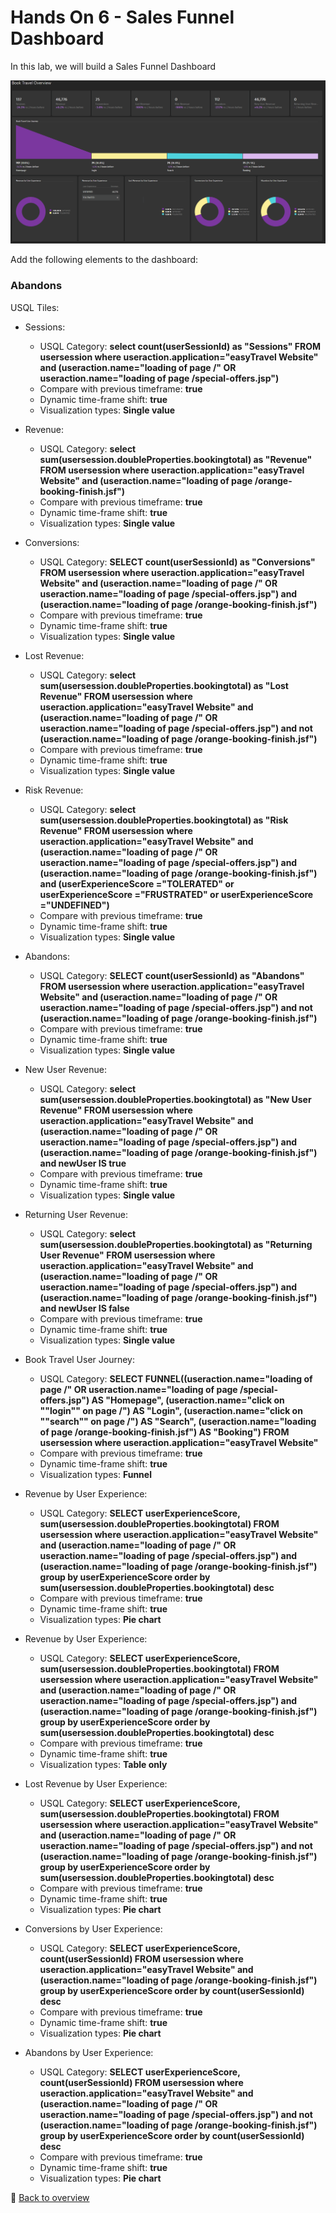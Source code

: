 # Hands On 6 - Sales Funnel Dashboard

In this lab, we will build a Sales Funnel Dashboard 

![USQL Icon](/img/sales-funnel-done.PNG)

Add the following elements to the dashboard:

### Abandons

USQL Tiles:

- Sessions:
	- USQL Category: **select count(userSessionId) as "Sessions" FROM usersession where useraction.application="easyTravel Website"  and (useraction.name="loading of page /" OR useraction.name="loading of page /special-offers.jsp")**
	- Compare with previous timeframe: **true**
	- Dynamic time-frame shift: **true**
	- Visualization types: **Single value**

- Revenue:
	- USQL Category: **select sum(usersession.doubleProperties.bookingtotal) as "Revenue" FROM usersession where useraction.application="easyTravel Website"  and (useraction.name="loading of page /orange-booking-finish.jsf")**
	- Compare with previous timeframe: **true**
	- Dynamic time-frame shift: **true**
	- Visualization types: **Single value**

- Conversions:
	- USQL Category: **SELECT count(userSessionId) as "Conversions" FROM usersession where useraction.application="easyTravel Website"  and (useraction.name="loading of page /" OR useraction.name="loading of page /special-offers.jsp")  and (useraction.name="loading of page /orange-booking-finish.jsf")**
	- Compare with previous timeframe: **true**
	- Dynamic time-frame shift: **true**
	- Visualization types: **Single value**

- Lost Revenue:
	- USQL Category: **select sum(usersession.doubleProperties.bookingtotal) as "Lost Revenue" FROM usersession where useraction.application="easyTravel Website"  and (useraction.name="loading of page /" OR useraction.name="loading of page /special-offers.jsp")  and not (useraction.name="loading of page /orange-booking-finish.jsf")**
	- Compare with previous timeframe: **true**
	- Dynamic time-frame shift: **true**
	- Visualization types: **Single value**

- Risk Revenue:
	- USQL Category: **select sum(usersession.doubleProperties.bookingtotal) as "Risk Revenue" FROM usersession where useraction.application="easyTravel Website"  and (useraction.name="loading of page /" OR useraction.name="loading of page /special-offers.jsp")  and (useraction.name="loading of page /orange-booking-finish.jsf") and (userExperienceScore ="TOLERATED" or userExperienceScore ="FRUSTRATED" or userExperienceScore ="UNDEFINED")**
	- Compare with previous timeframe: **true**
	- Dynamic time-frame shift: **true**
	- Visualization types: **Single value**

- Abandons:
	- USQL Category: **SELECT count(userSessionId) as "Abandons" FROM usersession where useraction.application="easyTravel Website"  and (useraction.name="loading of page /" OR useraction.name="loading of page /special-offers.jsp")  and not (useraction.name="loading of page /orange-booking-finish.jsf")**
	- Compare with previous timeframe: **true**
	- Dynamic time-frame shift: **true**
	- Visualization types: **Single value**

- New User Revenue:
	- USQL Category: **select sum(usersession.doubleProperties.bookingtotal) as "New User Revenue" FROM usersession where useraction.application="easyTravel Website"  and (useraction.name="loading of page /" OR useraction.name="loading of page /special-offers.jsp")  and (useraction.name="loading of page /orange-booking-finish.jsf") and newUser IS true**
	- Compare with previous timeframe: **true**
	- Dynamic time-frame shift: **true**
	- Visualization types: **Single value**

- Returning User Revenue:
	- USQL Category: **select sum(usersession.doubleProperties.bookingtotal) as "Returning User Revenue" FROM usersession where useraction.application="easyTravel Website"  and (useraction.name="loading of page /" OR useraction.name="loading of page /special-offers.jsp")  and (useraction.name="loading of page /orange-booking-finish.jsf") and newUser IS false**
	- Compare with previous timeframe: **true**
	- Dynamic time-frame shift: **true**
	- Visualization types: **Single value**



- Book Travel User Journey:
	- USQL Category: **SELECT FUNNEL((useraction.name="loading of page /" OR useraction.name="loading of page /special-offers.jsp")  AS "Homepage", (useraction.name="click on ""login"" on page /") AS "Login", (useraction.name="click on ""search"" on page /") AS "Search", (useraction.name="loading of page /orange-booking-finish.jsf") AS "Booking") FROM usersession where useraction.application="easyTravel Website"**
	- Compare with previous timeframe: **true**
	- Dynamic time-frame shift: **true**
	- Visualization types: **Funnel**

- Revenue by User Experience:
	- USQL Category: **SELECT userExperienceScore, sum(usersession.doubleProperties.bookingtotal) FROM usersession where useraction.application="easyTravel Website"  and (useraction.name="loading of page /" OR useraction.name="loading of page /special-offers.jsp")  and (useraction.name="loading of page /orange-booking-finish.jsf") group by userExperienceScore order by sum(usersession.doubleProperties.bookingtotal) desc**
	- Compare with previous timeframe: **true**
	- Dynamic time-frame shift: **true**
	- Visualization types: **Pie chart**

- Revenue by User Experience:
	- USQL Category: **SELECT userExperienceScore, sum(usersession.doubleProperties.bookingtotal) FROM usersession where useraction.application="easyTravel Website"  and (useraction.name="loading of page /" OR useraction.name="loading of page /special-offers.jsp")  and (useraction.name="loading of page /orange-booking-finish.jsf") group by userExperienceScore order by sum(usersession.doubleProperties.bookingtotal) desc**
	- Compare with previous timeframe: **true**
	- Dynamic time-frame shift: **true**
	- Visualization types: **Table only**

- Lost Revenue by User Experience:
	- USQL Category: **SELECT userExperienceScore, sum(usersession.doubleProperties.bookingtotal) FROM usersession where useraction.application="easyTravel Website"  and (useraction.name="loading of page /" OR useraction.name="loading of page /special-offers.jsp")  and not (useraction.name="loading of page /orange-booking-finish.jsf") group by userExperienceScore order by sum(usersession.doubleProperties.bookingtotal) desc**
	- Compare with previous timeframe: **true**
	- Dynamic time-frame shift: **true**
	- Visualization types: **Pie chart**

- Conversions by User Experience:
	- USQL Category: **SELECT userExperienceScore, count(userSessionId) FROM usersession where useraction.application="easyTravel Website"  and (useraction.name="loading of page /orange-booking-finish.jsf") group by userExperienceScore order by count(userSessionId) desc**
	- Compare with previous timeframe: **true**
	- Dynamic time-frame shift: **true**
	- Visualization types: **Pie chart**
	
	
- Abandons by User Experience:
	- USQL Category: **SELECT userExperienceScore, count(userSessionId) FROM usersession where useraction.application="easyTravel Website"  and (useraction.name="loading of page /" OR useraction.name="loading of page /special-offers.jsp")  and not (useraction.name="loading of page /orange-booking-finish.jsf") group by userExperienceScore order by count(userSessionId) desc**
	- Compare with previous timeframe: **true**
	- Dynamic time-frame shift: **true**
	- Visualization types: **Pie chart**

:arrow_up_small: [Back to overview](/README.md)